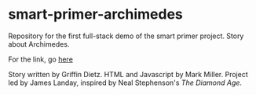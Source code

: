 # smart-primer-archimedes
Repository for the first full-stack demo of the smart primer project. Story about Archimedes.

For the link, go [here](http://stanfordhci.github.io/smart-primer-archimedes/)

Story written by Griffin Dietz. HTML and Javascript by Mark Miller. Project led by James Landay, inspired by Neal Stephenson's *The Diamond Age*.